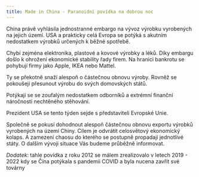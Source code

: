 ```yaml
---
title: Made in China - Paranoidní povídka na dobrou noc
---
```


China právě vyhlásila jednostranné embargo na vývoz výrobku vyrobených na jejich
území. USA a prakticky celá Evropa se potýká s akutním nedostatkem výrobků
určených k běžné spotřebě.

Chybí zejména elektronika, plastové a kovové výrobky a léků. Díky embargu
došlo k ohrožení ekonomické stability řady firem. Na hranici bankrotu
se pohybují firmy jako Apple, IKEA nebo Mattel.

Ty se překotně snaží alespoň o částečnou obnovu výroby. Rovněž se pokoušejí
přesunout výrobu do svých domovských států.

Potýkají se se zoufalým nedostatkem odborníků a extrémní finanční náročností
nechtěného stěhování.

Prezident USA se tento týden sejde s představiteli Evropské Unie.

Společně se pokusí dohodnout alespoň částečnou obnovu exportu
výrobků vyrobených na území Chiny. Cílem je odvrátit celosvětový
ekonomický kolaps. A zamezení chaosu do kterého se postupně
propadají jednotlivé státy. O dalším vývoji situace Vás budeme
průběžně informovat.

_Dodatek_: tahle povídka z roku 2012 se málem zrealizovalo v letech 2019 - 2022 kdy se Čína potýkala s pandemii COVID a
byla nucena zavřít své továrny
